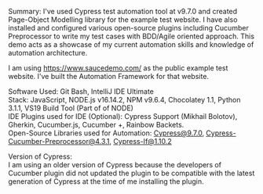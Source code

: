 Summary:
I've used Cypress test automation tool at v9.7.0 and created Page-Object Modelling library for the example test website. I have also installed and configured various open-source plugins including Cucumber Preprocessor to write my test cases with BDD/Agile oriented approach.  This demo acts as a showcase of my current automation skills and knowledge of automation architecture. 

I am using https://www.saucedemo.com/ as the public example test website. I've built the Automation Framework for that website. 

Software Used: Git Bash, IntelliJ IDE Ultimate<br>
Stack: JavaScript, NODE.js v16.14.2, NPM v9.6.4, Chocolatey 1.1, Python 3.1.1, VS19 Build Tool (Part of of NODE)<br>
IDE Plugins used for IDE (Optional): Cypress Support (Mikhail Bolotov), Gherkin, Cucumber.js, Cucumber +, Rainbow Backets. <br>
Open-Source Libraries used for Automation: Cypress@9.7.0, Cypress-Cucumber-Preprocessor@4.3.1, Cypress-If@1.10.2<br>

Version of Cypress:<br>
I am using an older version of Cypress because the developers of Cucumber plugin did not updated the plugin to be compatible with the latest generation of Cypress at the time of me installing the plugin. 
